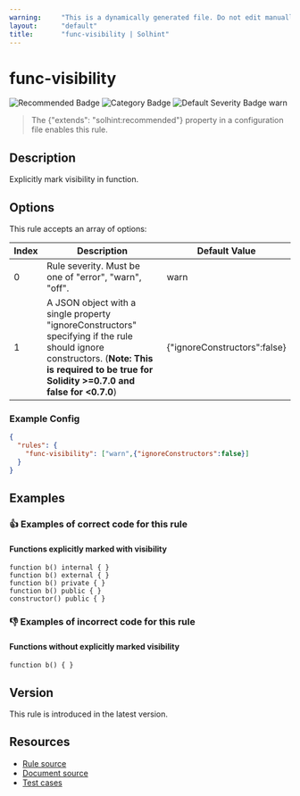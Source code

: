 ```yaml
---
warning:     "This is a dynamically generated file. Do not edit manually."
layout:      "default"
title:       "func-visibility | Solhint"
---
```


# func-visibility
![Recommended Badge](https://img.shields.io/badge/-Recommended-brightgreen)
![Category Badge](https://img.shields.io/badge/-Security%20Rules-informational)
![Default Severity Badge warn](https://img.shields.io/badge/Default%20Severity-warn-yellow)
> The {"extends": "solhint:recommended"} property in a configuration file enables this rule.


## Description
Explicitly mark visibility in function.

## Options
This rule accepts an array of options:

| Index | Description                                                                                                                                                                                    | Default Value                |
| ----- | ---------------------------------------------------------------------------------------------------------------------------------------------------------------------------------------------- | ---------------------------- |
| 0     | Rule severity. Must be one of "error", "warn", "off".                                                                                                                                          | warn                         |
| 1     | A JSON object with a single property "ignoreConstructors" specifying if the rule should ignore constructors. (**Note: This is required to be true for Solidity >=0.7.0 and false for <0.7.0**) | {"ignoreConstructors":false} |


### Example Config
```json
{
  "rules": {
    "func-visibility": ["warn",{"ignoreConstructors":false}]
  }
}
```


## Examples
### 👍 Examples of **correct** code for this rule

#### Functions explicitly marked with visibility

```solidity
function b() internal { }
function b() external { }
function b() private { }
function b() public { }
constructor() public { }
```

### 👎 Examples of **incorrect** code for this rule

#### Functions without explicitly marked visibility

```solidity
function b() { }
```

## Version
This rule is introduced in the latest version.

## Resources
- [Rule source](https://github.com/protofire/solhint/tree/master/lib/rules/security/func-visibility.js)
- [Document source](https://github.com/protofire/solhint/tree/master/docs/rules/security/func-visibility.md)
- [Test cases](https://github.com/protofire/solhint/tree/master/test/rules/security/func-visibility.js)
